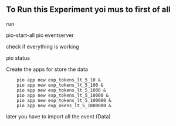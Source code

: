 
## To Run this Experiment yoi mus to first of all


run 

pio-start-all
pio eventserver


check if everything is working


pio status

Create the apps for store the data

```
    pio app new exp_tokens_lt_5_10 &
    pio app new exp_tokens_lt_5_100 &
    pio app new exp_tokens_lt_5_1000 &
    pio app new exp_tokens_lt_5_10000 &
    pio app new exp_tokens_lt_5_100000 &
    pio app new exp_okens_lt_5_1000000 &
```


later you have to import all the event (Data)


